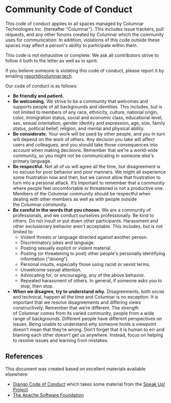 # Community Code of Conduct

This code of conduct applies to all spaces managed by Columnar Technologies Inc. (hereafter “Columnar”). This includes issue trackers, pull requests, and any other forums created by Columnar which the community uses for communication. In addition, violations of this code outside these spaces may affect a person's ability to participate within them.

This code is not exhaustive or complete. We ask all contributors strive to follow it both to the letter as well as in spirit.

If you believe someone is violating this code of conduct, please report it by emailing [report@columnar.tech](mailto:report@columnar.tech).

Our code of conduct is as follows:

- **Be friendly and patient.**
- **Be welcoming.** We strive to be a community that welcomes and supports people of all backgrounds and identities. This includes, but is not limited to members of any race, ethnicity, culture, national origin, color, immigration status, social and economic class, educational level, sex, sexual orientation, gender identity and expression, age, size, family status, political belief, religion, and mental and physical ability.
- **Be considerate.** Your work will be used by other people, and you in turn will depend on the work of others. Any decision you take will affect users and colleagues, and you should take those consequences into account when making decisions. Remember that we're a world-wide community, so you might not be communicating in someone else's primary language.
- **Be respectful.** Not all of us will agree all the time, but disagreement is no excuse for poor behavior and poor manners. We might all experience some frustration now and then, but we cannot allow that frustration to turn into a personal attack. It’s important to remember that a community where people feel uncomfortable or threatened is not a productive one. Members of the Columnar community should be respectful when dealing with other members as well as with people outside the Columnar community.
- **Be careful in the words that you choose.** We are a community of professionals, and we conduct ourselves professionally. Be kind to others. Do not insult or put down other participants. Harassment and other exclusionary behavior aren't acceptable. This includes, but is not limited to:
  - Violent threats or language directed against another person.
  - Discriminatory jokes and language.
  - Posting sexually explicit or violent material.
  - Posting (or threatening to post) other people's personally identifying information ("doxing").
  - Personal insults, especially those using racist or sexist terms.
  - Unwelcome sexual attention.
  - Advocating for, or encouraging, any of the above behavior.
  - Repeated harassment of others. In general, if someone asks you to stop, then stop.
- **When we disagree, try to understand why.** Disagreements, both social and technical, happen all the time and Columnar is no exception. It is important that we resolve disagreements and differing views constructively. Remember that we’re different. The strength of Columnar comes from its varied community, people from a wide range of backgrounds. Different people have different perspectives on issues. Being unable to understand why someone holds a viewpoint doesn’t mean that they’re wrong. Don’t forget that it is human to err and blaming each other doesn’t get us anywhere. Instead, focus on helping to resolve issues and learning from mistakes.

## References

This document was created based on excellent materials available elsewhere:

- [Django Code of Conduct](https://www.djangoproject.com/conduct/) which takes some material from the [Speak Up! Project](https://web.archive.org/web/20141109123859/http://speakup.io/coc.html)
- [The Apache Software Foundation](https://www.apache.org/foundation/policies/conduct)
